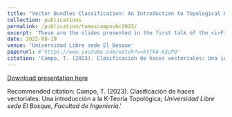 ```yaml
---
title: "Vector Bundles Classification: An Introduction to Topological K-Theory"
collection: publications
permalink: /publication/tomascampovbc2023/
excerpt: 'These are the slides presented in the first talk of the <i>First Seminar On Mathematics 2023</i>.'
date: 2022-08-19
venue: 'Universidad Libre sede El Bosque'
paperurl: #'https://www.youtube.com/watch?v=ktTKA-6XcPQ'
citation: 'Campo, T. (2023). Clasificación de haces vectoriales: Una introducción a la K-Teoría Topológica; <i>Universidad Libre sede El Bosque, Facultad de Ingeniería</i>. 1(1).'
---
```

[Download presentation here](/files/vectorbundlesclassification.pdf)

Recommended citation: Campo, T. (2023). Clasificación de haces vectoriales: Una introducción a la K-Teoría Topológica; <i>Universidad Libre sede El Bosque, Facultad de Ingeniería</i>.'